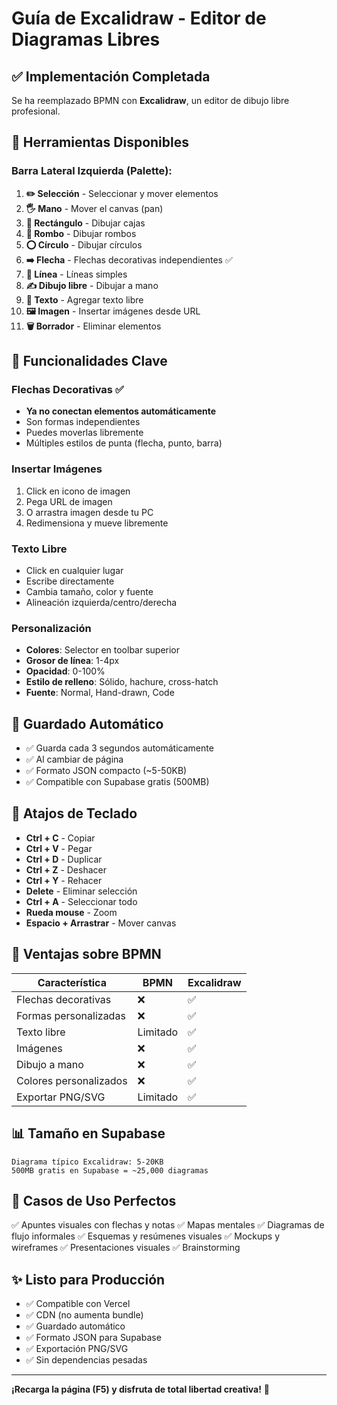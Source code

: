 # Guía de Excalidraw - Editor de Diagramas Libres

## ✅ Implementación Completada

Se ha reemplazado BPMN con **Excalidraw**, un editor de dibujo libre profesional.

## 🎨 Herramientas Disponibles

### Barra Lateral Izquierda (Palette):

1. **✏️ Selección** - Seleccionar y mover elementos
2. **🖐️ Mano** - Mover el canvas (pan)
3. **📐 Rectángulo** - Dibujar cajas
4. **💎 Rombo** - Dibujar rombos
5. **⭕ Círculo** - Dibujar círculos
6. **➡️ Flecha** - Flechas decorativas independientes ✅
7. **📝 Línea** - Líneas simples
8. **✍️ Dibujo libre** - Dibujar a mano
9. **📄 Texto** - Agregar texto libre
10. **🖼️ Imagen** - Insertar imágenes desde URL
11. **🗑️ Borrador** - Eliminar elementos

## 🔧 Funcionalidades Clave

### Flechas Decorativas ✅
- **Ya no conectan elementos automáticamente**
- Son formas independientes
- Puedes moverlas libremente
- Múltiples estilos de punta (flecha, punto, barra)

### Insertar Imágenes
1. Click en icono de imagen
2. Pega URL de imagen
3. O arrastra imagen desde tu PC
4. Redimensiona y mueve libremente

### Texto Libre
- Click en cualquier lugar
- Escribe directamente
- Cambia tamaño, color y fuente
- Alineación izquierda/centro/derecha

### Personalización
- **Colores**: Selector en toolbar superior
- **Grosor de línea**: 1-4px
- **Opacidad**: 0-100%
- **Estilo de relleno**: Sólido, hachure, cross-hatch
- **Fuente**: Normal, Hand-drawn, Code

## 💾 Guardado Automático

- ✅ Guarda cada 3 segundos automáticamente
- ✅ Al cambiar de página
- ✅ Formato JSON compacto (~5-50KB)
- ✅ Compatible con Supabase gratis (500MB)

## 📱 Atajos de Teclado

- **Ctrl + C** - Copiar
- **Ctrl + V** - Pegar
- **Ctrl + D** - Duplicar
- **Ctrl + Z** - Deshacer
- **Ctrl + Y** - Rehacer
- **Delete** - Eliminar selección
- **Ctrl + A** - Seleccionar todo
- **Rueda mouse** - Zoom
- **Espacio + Arrastrar** - Mover canvas

## 🚀 Ventajas sobre BPMN

| Característica | BPMN | Excalidraw |
|----------------|------|------------|
| Flechas decorativas | ❌ | ✅ |
| Formas personalizadas | ❌ | ✅ |
| Texto libre | Limitado | ✅ |
| Imágenes | ❌ | ✅ |
| Dibujo a mano | ❌ | ✅ |
| Colores personalizados | ❌ | ✅ |
| Exportar PNG/SVG | Limitado | ✅ |

## 📊 Tamaño en Supabase

```
Diagrama típico Excalidraw: 5-20KB
500MB gratis en Supabase = ~25,000 diagramas
```

## 🎯 Casos de Uso Perfectos

✅ Apuntes visuales con flechas y notas
✅ Mapas mentales
✅ Diagramas de flujo informales
✅ Esquemas y resúmenes visuales
✅ Mockups y wireframes
✅ Presentaciones visuales
✅ Brainstorming

## ✨ Listo para Producción

- ✅ Compatible con Vercel
- ✅ CDN (no aumenta bundle)
- ✅ Guardado automático
- ✅ Formato JSON para Supabase
- ✅ Exportación PNG/SVG
- ✅ Sin dependencias pesadas

---

**¡Recarga la página (F5) y disfruta de total libertad creativa!** 🎨
